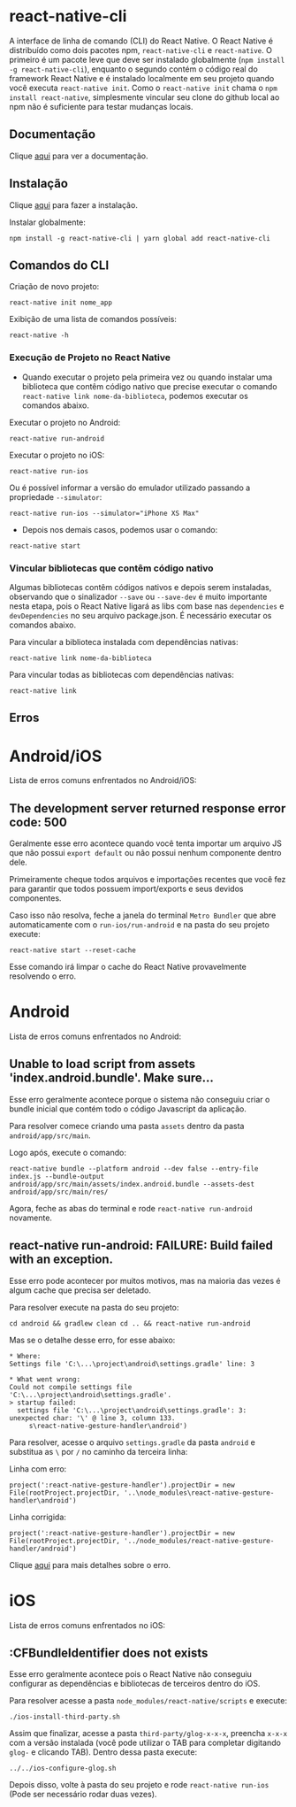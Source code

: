 # react-native-cli

A interface de linha de comando (CLI) do React Native. O React Native é distribuído como dois pacotes npm, `react-native-cli` e `react-native`. O primeiro é um pacote leve que deve ser instalado globalmente (`npm install -g react-native-cli`), enquanto o segundo contém o código real do framework React Native e é instalado localmente em seu projeto quando você executa `react-native init`. Como o `react-native init` chama o `npm install react-native`, simplesmente vincular seu clone do github local ao npm não é suficiente para testar mudanças locais.

## Documentação

Clique [aqui](https://github.com/facebook/react-native) para ver a documentação.

## Instalação

Clique [aqui](https://www.npmjs.com/package/react-native-cli) para fazer a instalação.

Instalar globalmente:

```
npm install -g react-native-cli | yarn global add react-native-cli
```

## Comandos do CLI

Criação de novo projeto:

```
react-native init nome_app
```

Exibição de uma lista de comandos possíveis:

```
react-native -h
```

### Execução de Projeto no React Native

- Quando executar o projeto pela primeira vez ou quando instalar uma biblioteca que contêm código nativo que precise executar o comando `react-native link nome-da-biblioteca`, podemos executar os comandos abaixo.

Executar o projeto no Android:

```
react-native run-android
```

Executar o projeto no iOS:

```
react-native run-ios
```

Ou é possível informar a versão do emulador utilizado passando a propriedade `--simulator`:

```
react-native run-ios --simulator="iPhone XS Max"
```

- Depois nos demais casos, podemos usar o comando:

```
react-native start
```

### Vincular bibliotecas que contêm código nativo

Algumas bibliotecas contêm códigos nativos e depois serem instaladas, observando que o sinalizador `--save` ou `--save-dev` é muito importante nesta etapa, pois o React Native ligará as libs com base nas `dependencies` e `devDependencies` no seu arquivo package.json. É necessário executar os comandos abaixo.

Para vincular a biblioteca instalada com dependências nativas:

```
react-native link nome-da-biblioteca
```

Para vincular todas as bibliotecas com dependências nativas:

```
react-native link
```

## Erros

# Android/iOS

Lista de erros comuns enfrentados no Android/iOS:

## The development server returned response error code: 500

Geralmente esse erro acontece quando você tenta importar um arquivo JS que não possui `export default` ou não possui nenhum componente dentro dele.

Primeiramente cheque todos arquivos e importações recentes que você fez para garantir que todos possuem import/exports e seus devidos componentes.

Caso isso não resolva, feche a janela do terminal `Metro Bundler` que abre automaticamente com o `run-ios/run-android` e na pasta do seu projeto execute:

```
react-native start --reset-cache
```

Esse comando irá limpar o cache do React Native provavelmente resolvendo o erro.

# Android

Lista de erros comuns enfrentados no Android:

## Unable to load script from assets 'index.android.bundle'. Make sure...

Esse erro geralmente acontece porque o sistema não conseguiu criar o bundle inicial que contém todo o código Javascript da aplicação.

Para resolver comece criando uma pasta `assets` dentro da pasta `android/app/src/main`.

Logo após, execute o comando:

```
react-native bundle --platform android --dev false --entry-file index.js --bundle-output android/app/src/main/assets/index.android.bundle --assets-dest android/app/src/main/res/
```

Agora, feche as abas do terminal e rode `react-native run-android` novamente.

## react-native run-android: FAILURE: Build failed with an exception.

Esse erro pode acontecer por muitos motivos, mas na maioria das vezes é algum cache que precisa ser deletado.

Para resolver execute na pasta do seu projeto:

```
cd android && gradlew clean cd .. && react-native run-android
```

Mas se o detalhe desse erro, for esse abaixo:

```
* Where:
Settings file 'C:\...\project\android\settings.gradle' line: 3

* What went wrong:
Could not compile settings file 'C:\...\project\android\settings.gradle'.
> startup failed:
  settings file 'C:\...\project\android\settings.gradle': 3: unexpected char: '\' @ line 3, column 133.
     s\react-native-gesture-handler\android')
```

Para resolver, acesse o arquivo `settings.gradle` da pasta `android` e substitua as `\` por `/` no caminho da terceira linha:

Linha com erro:

```
project(':react-native-gesture-handler').projectDir = new File(rootProject.projectDir, '..\node_modules\react-native-gesture-handler\android')
```

Linha corrigida:

```
project(':react-native-gesture-handler').projectDir = new File(rootProject.projectDir, '../node_modules/react-native-gesture-handler/android')
```

Clique [aqui](https://stackoverflow.com/questions/54504742/getting-error-gradlew-bat-installdebug-after-installing-react-navigation-and-ges) para mais detalhes sobre o erro.

# iOS

Lista de erros comuns enfrentados no iOS:

## :CFBundleIdentifier does not exists

Esse erro geralmente acontece pois o React Native não conseguiu configurar as dependências e bibliotecas de terceiros dentro do iOS.

Para resolver acesse a pasta `node_modules/react-native/scripts` e execute:

```
./ios-install-third-party.sh
```

Assim que finalizar, acesse a pasta `third-party/glog-x-x-x`, preencha `x-x-x` com a versão instalada (você pode utilizar o TAB para completar digitando `glog-` e clicando TAB). Dentro dessa pasta execute:

```
../../ios-configure-glog.sh
```

Depois disso, volte à pasta do seu projeto e rode `react-native run-ios` (Pode ser necessário rodar duas vezes).
